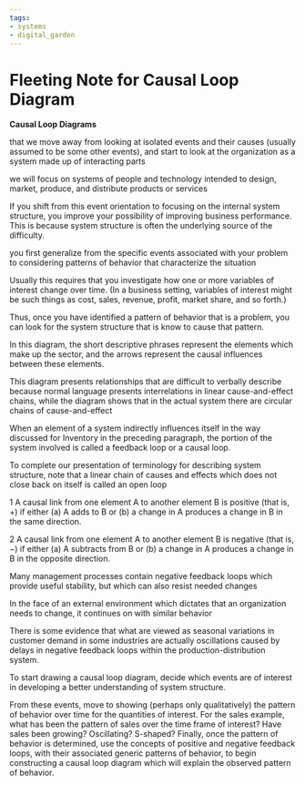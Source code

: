 ```yaml
---
tags: 
- systems
- digital_garden
---
```

# Fleeting Note for Causal Loop Diagram
**Causal Loop Diagrams**

that we move away from looking at isolated events and their causes (usually assumed to be some other events), and start to look at the organization as a system made up of interacting parts

  

we will focus on systems of people and technology intended to design, market, produce, and distribute products or services

  

If you shift from this event orientation to focusing on the internal system structure, you improve your possibility of improving business performance. This is because system structure is often the underlying source of the difficulty. 

  

you first generalize from the specific events associated with your problem to considering patterns of behavior that characterize the situation

  

Usually this requires that you investigate how one or more variables of interest change over time. (In a business setting, variables of interest might be such things as cost, sales, revenue, profit, market share, and so forth.) 

  

Thus, once you have identified a pattern of behavior that is a problem, you can look for the system structure that is know to cause that pattern.

  

In this diagram, the short descriptive phrases represent the elements which make up the sector, and the arrows represent the causal influences between these elements.

  

This diagram presents relationships that are difficult to verbally describe because normal language presents interrelations in linear cause-and-effect chains, while the diagram shows that in the actual system there are circular chains of cause-and-effect

  

When an element of a system indirectly influences itself in the way discussed for Inventory in the preceding paragraph, the portion of the system involved is called a feedback loop or a causal loop.

  

To complete our presentation of terminology for describing system structure, note that a linear chain of causes and effects which does not close back on itself is called an open loop

  

1 A causal link from one element A to another element B is positive (that is, +) if either (a) A adds to B or (b) a change in A produces a change in B in the same direction. 

  

2 A causal link from one element A to another element B is negative (that is, −) if either (a) A subtracts from B or (b) a change in A produces a change in B in the opposite direction.

  

Many management processes contain negative feedback loops which provide useful stability, but which can also resist needed changes

  

In the face of an external environment which dictates that an organization needs to change, it continues on with similar behavior

  

There is some evidence that what are viewed as seasonal variations in customer demand in some industries are actually oscillations caused by delays in negative feedback loops within the production-distribution system.

  

To start drawing a causal loop diagram, decide which events are of interest in developing a better understanding of system structure.

  

From these events, move to showing (perhaps only qualitatively) the pattern of behavior over time for the quantities of interest. For the sales example, what has been the pattern of sales over the time frame of interest? Have sales been growing? Oscillating? S-shaped? Finally, once the pattern of behavior is determined, use the concepts of positive and negative feedback loops, with their associated generic patterns of behavior, to begin constructing a causal loop diagram which will explain the observed pattern of behavior.